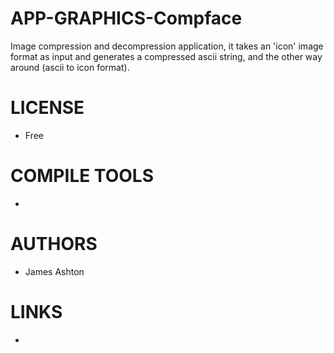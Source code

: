 APP-GRAPHICS-Compface
=====================

Image compression and decompression application, it takes an 'icon' image format as input and generates a compressed ascii string, and the other way around (ascii to icon format).

LICENSE
===============
* Free

COMPILE TOOLS
===============
* 

AUTHORS
===============
* James Ashton

LINKS
===============
* 
